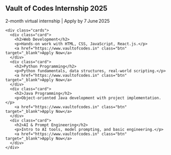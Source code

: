 <!DOCTYPE html>
<html lang="en">
<head>
  <meta charset="UTF-8" />
  <meta name="viewport" content="width=device-width, initial-scale=1.0"/>
  <title>Vault of Codes Internship 2025</title>
  <link rel="stylesheet" href="body {
  margin: 0;
  font-family: 'Segoe UI', sans-serif;
  background: linear-gradient(to right, #f1f9ff, #e2f0ff);
}

.container {
  max-width: 1100px;
  margin: auto;
  padding: 50px 20px;
  text-align: center;
}

h1 {
  font-size: 2.6rem;
  color: #0b2545;
  margin-bottom: 10px;
}

.tagline {
  font-size: 1.2rem;
  color: #444;
  margin-bottom: 40px;
}

.cards {
  display: grid;
  grid-template-columns: repeat(auto-fit, minmax(260px, 1fr));
  gap: 30px;
}

.card {
  background: #ffffff;
  border-radius: 15px;
  padding: 25px;
  box-shadow: 0 8px 20px rgba(0, 0, 0, 0.08);
  transition: transform 0.3s ease;
}

.card:hover {
  transform: translateY(-8px);
}

.card h2 {
  color: #0077b6;
  margin-bottom: 10px;
}

.card p {
  font-size: 0.95rem;
  color: #333;
  margin-bottom: 20px;
}

.btn {
  background-color: #0077b6;
  color: white;
  padding: 10px 22px;
  border-radius: 25px;
  text-decoration: none;
  font-weight: bold;
  transition: background 0.3s ease;
}

.btn:hover {
  background-color: #023e8a;
}"/>
</head>
<body>
  <section class="container">
    <h1>Vault of Codes Internship 2025</h1>
    <p class="tagline">2-month virtual internship | Apply by 7 June 2025</p>

    <div class="cards">
      <div class="card">
        <h2>Web Development</h2>
        <p>Hands-on work with HTML, CSS, JavaScript, React.js.</p>
        <a href="https://www.vaultofcodes.in" class="btn" target="_blank">Apply Now</a>
      </div>
      <div class="card">
        <h2>Python Programming</h2>
        <p>Python fundamentals, data structures, real-world scripting.</p>
        <a href="https://www.vaultofcodes.in" class="btn" target="_blank">Apply Now</a>
      </div>
      <div class="card">
        <h2>Java Programming</h2>
        <p>Object-oriented Java development with project implementation.</p>
        <a href="https://www.vaultofcodes.in" class="btn" target="_blank">Apply Now</a>
      </div>
      <div class="card">
        <h2>AI & Prompt Engineering</h2>
        <p>Intro to AI tools, model prompting, and basic engineering.</p>
        <a href="https://www.vaultofcodes.in" class="btn" target="_blank">Apply Now</a>
      </div>
    </div>
  </section>
</body>
</html>
